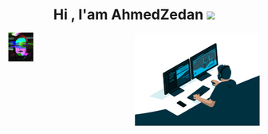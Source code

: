 <h1 align="center">
  Hi , I'am AhmedZedan
  <img src="https://media.giphy.com/media/hvRJCLFzcasrR4ia7z/giphy.gif" width="30px"/>
</h1>
<img align="right" src="https://raw.githubusercontent.com/1Ahmedzedan/1Ahmedzedan/main/picture/giphy%20(1).gif" width = 250px>
<img src = "https://raw.githubusercontent.com/1Ahmedzedan/1Ahmedzedan/main/picture/giphy.gif" width = 50px>
